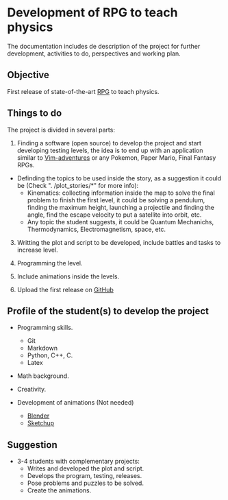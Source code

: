# Development of RPG to teach physics 

The documentation includes de description of the project for further development, activities to do, perspectives and working plan. 

## Objective

First release of state-of-the-art [RPG](https://en.wikipedia.org/wiki/Role-playing_game) to teach physics.

## Things to do

The project is divided in several parts:

1. Finding a software (open source) to develop the project and start developing testing levels, the idea is to end up with an application similar to [Vim-adventures](https://vim-adventures.com) or any Pokemon, Paper Mario, Final Fantasy RPGs.

+ Definding the topics to be used inside the story, as a suggestion it could be (Check ".    /plot_stories/*" for more info):
  + Kinematics: collecting information inside the map to solve the final problem to finish the first level, it could be solving a pendulum, finding the maximum height, launching a projectile and finding the angle, find the escape velocity to put a satellite into orbit, etc.
  + Any topic the student suggests, it could be Quantum Mechanichs, Thermodynamics, Electromagnetism, space, etc.

3. Writting the plot and script to be developed, include battles and tasks to increase level.

4. Programming the level.

5. Include animations inside the levels.

6. Upload the first release on [GitHub](https://github.com/)

## Profile of the student(s) to develop the project

* Programming skills.
  * Git
  * Markdown
  * Python, C++, C.
  * Latex

* Math background.

* Creativity.

* Development of animations (Not needed)
  * [Blender](https://www.blender.org/)
  * [Sketchup](https://www.sketchup.com/)

## Suggestion

+ 3-4 students with complementary projects:
  + Writes and developed the plot and script.
  + Develops the program, testing, releases.
  + Pose problems and puzzles to be solved.
  + Create the animations.

